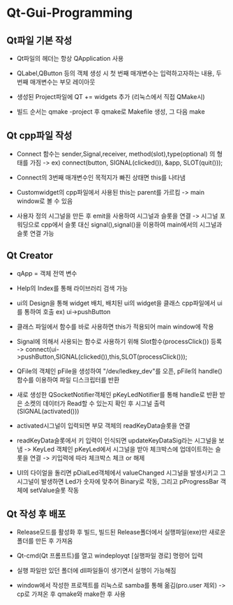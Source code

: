 # Qt-Gui-Programming

## Qt파일 기본 작성

- Qt파일의 헤더는 항상 QApplication 사용

- QLabel,QButton 등의 객체 생성 시 첫 번째 매개변수는 입력하고자하는 내용, 두 번째 매개변수는 부모 레이아웃

- 생성된 Project파일에 QT += widgets 추가 (리눅스에서 직접 QMake시)

- 빌드 순서는 qmake -project 후 qmake로 Makefile 생성, 그 다음 make

## Qt cpp파일 작성

- Connect 함수는 sender,Signal,receiver, method(slot),type(optional) 의 형태를 가짐 -> ex) connect(button, SIGNAL(clicked()), &app, SLOT(quit()));

- Connect의 3번째 매개변수인 목적지가 빠진 상태면 this를 나타냄

- Customwidget의 cpp파일에서 사용된 this는 parent를 가르킴 -> main window로 볼 수 있음

- 사용자 정의 시그널을 만든 후 emit을 사용하여 시그널과 슬롯을 연결 -> 시그널 포워딩으로 cpp에서 슬롯 대신 signal(),signal()을 이용하여 main에서의 시그널과 슬롯 연결 가능

## Qt Creator

- qApp = 객체 전역 변수

- Help의 Index를 통해 라이브러리 검색 가능

- ui의 Design을 통해 widget 배치, 배치된 ui의 widget을 클래스 cpp파일에서 ui를 통하여 호출 ex) ui->pushButton

- 클래스 파일에서 함수를 바로 사용하면 this가 적용되어 main window에 작용

- Signal에 의해서 사용되는 함수로 사용하기 위해 Slot함수(processClick()) 등록 -> connect(ui->pushButton,SIGNAL(clicked()),this,SLOT(processClick()));

- QFile의 객체인 pFile을 생성하여 "/dev/ledkey_dev"를 오픈, pFile의 handle()함수를 이용하여 파일 디스크립터를 반환

- 새로 생성한 QSocketNotifier객체인 pKeyLedNotifier를 통해 handle로 반환 받은 소켓의 데이터가 Read할 수 있는지 확인 후 시그널 출력 (SIGNAL(activated()))

- activated시그널이 입력되면 부모 객체의 readKeyData슬롯을 연결

- readKeyData슬롯에서 키 입력이 인식되면 updateKeyDataSig라는 시그널을 보냄 -> KeyLed 객체인 pKeyLed에서 시그널을 받아 체크박스에 업데이트하는 슬롯을 연결 -> 키입력에 따라 체크박스 체크 or 해제

- UI의 다이얼을 돌리면 pDialLed객체에서 valueChanged 시그널을 발생시키고 그 시그널이 발생하면 Led가 숫자에 맞추어 Binary로 작동, 그리고 pProgressBar 객체에 setValue슬롯 작동

## Qt 작성 후 배포

- Release모드를 활성화 후 빌드, 빌드된 Release폴더에서 실행파일(exe)만 새로운 폴더를 만든 후 가져옴

- Qt-cmd(Qt 프롬프트)를 열고 windeployqt [실행파일 경로] 명령어 입력

- 실행 파일만 있던 폴더에 dll파일들이 생기면서 실행이 가능해짐

- window에서 작성한 프로젝트를 리눅스로 samba를 통해 옮김(pro.user 제외) -> cp로 가져온 후 qmake와 make한 후 사용
